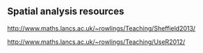 ## Spatial analysis resources


http://www.maths.lancs.ac.uk/~rowlings/Teaching/Sheffield2013/

http://www.maths.lancs.ac.uk/~rowlings/Teaching/UseR2012/
